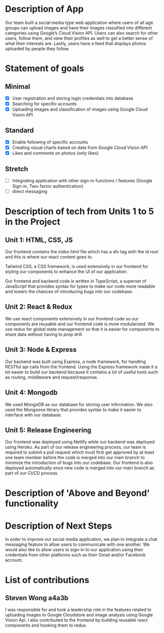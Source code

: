 # Description of App

Our team built a social media type web application where users of all age groups can upload images and have their images classified into different categories using Google’s Cloud Vision API. Users can also search for other users, follow them, and view their profiles as well to get a better sense of what their interests are. Lastly, users have a feed that displays photos uploaded by people they follow.

# Statement of goals

## Minimal

- [x] User registration and storing login credentials into database
- [x] Searching for specific accounts
- [x] Uploading images and classification of images using Google Cloud Vision API

## Standard

- [x] Enable following of specific accounts
- [x] Creating visual charts based on data from Google Cloud Vision API
- [x] Likes and comments on photos (only likes)

## Stretch

- [ ] Integrating application with other sign-in functions / features (Google Sign-in, Two-factor authentication)
- [ ] direct messaging

# Description of tech from Units 1 to 5 in the Project

## Unit 1: HTML, CSS, JS

Our frontend contains the _index.html_ file which has a _div_ tag with the id _root_ and this is where our react content goes to.

Tailwind CSS, a CSS framework, is used extensively in our frontend for styling our components to enhance the UI of our application.

Our frontend and backend code is written in TypeScript, a superset of JavaScript that provides syntax for types to make our code more readable and lowers the chances of introducing bugs into our codebase.

## Unit 2: React & Redux

We use react components extensively in our frontend code so our components are reusable and our frontend code is more modularized. We use redux for global state management so that it is easier for components to share data without having to _prop drill_.

## Unit 3: Node & Express

Our backend was built using Express, a node framework, for handling RESTful api calls from the frontend. Using the Express framework made it a lot easier to build our backend because it contains a lot of useful tools such as routing, middleware and request/response.

## Unit 4: Mongodb

We used MongoDB as our database for storing user information. We also used the Mongoose library that provides syntax to make it easier to interface with our database.

## Unit 5: Release Engineering

Our frontend was deployed using Netlify while our backend was deployed using Heroku. As part of our release engineering process, our team is required to submit a pull request which must first get approved by at least one team member before the code is merged into our main branch to minimize the introduction of bugs into our codebase. Our frontend is also deployed automatically once new code is merged into our main branch as part of our CI/CD process.

# Description of 'Above and Beyond' functionality

# Description of Next Steps

In order to improve our social media application, we plan to integrate a chat messaging feature to allow users to communicate with one another. We would also like to allow users to sign-in to our application using their credentials from other platforms such as their Gmail and/or Facebook account.

# List of contributions

## Steven Wong a4a3b

I was responsible for and took a leadership role in the features related to uploading images to Google Cloudstore and image analysis using Google Vision Api. I also contributed to the frontend by building reusable react components and hooking them to redux.

